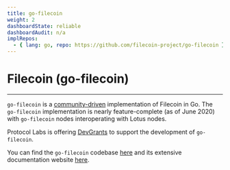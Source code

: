```yaml
---
title: go-filecoin
weight: 2
dashboardState: reliable
dashboardAudit: n/a
implRepos: 
  - { lang: go, repo: https://github.com/filecoin-project/go-filecoin }
---
```


# Filecoin (go-filecoin)
---

`go-filecoin` is a [community-driven](https://filecoin.io/blog/roadmap-update-june-2020/#what-s-next) implementation of Filecoin in Go. The `go-filecoin` implementation is nearly feature-complete (as of June 2020) with `go-filecoin` nodes interoperating with Lotus nodes.

Protocol Labs is offering [DevGrants](https://github.com/filecoin-project/devgrants/issues/140) to support the development of `go-filecoin`.

You can find the `go-filecoin` codebase [here](https://github.com/filecoin-project/go-filecoin) and its extensive documentation website [here](https://go.filecoin.io/).